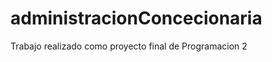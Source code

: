 administracionConcecionaria
===========================

Trabajo realizado como proyecto final de Programacion 2
